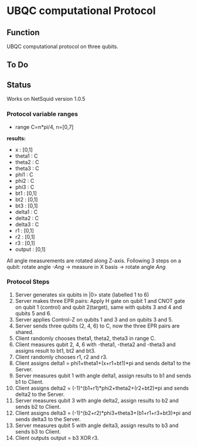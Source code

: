 # UBQC computational Protocol


## Function

UBQC computational protocol on three qubits.


## To Do


## Status

Works on NetSquid version 1.0.5





### Protocol variable ranges
- range C=n*pi/4, n=[0,7]

**results:**
- x : [0,1]
- theta1 : C
- theta2 : C
- theta3 : C
- phi1 : C
- phi2 : C
- phi3 : C
- bt1 : [0,1]
- bt2 : [0,1]
- bt3 : [0,1]
- delta1 : C
- delta2 : C
- delta3 : C
- r1 : [0,1]
- r2 : [0,1]
- r3 : [0,1]
- output : [0,1]

All angle measurements are rotated along Z-axis. Following 3 steps on a qubit:
rotate angle *-Ang* -> measure in X basis -> rotate angle *Ang*

### Protocol Steps
1. Server generates six qubits in |0> state (labelled 1 to 6)
2. Server makes three EPR pairs: Apply H gate on qubit 1 and CNOT gate on qubit 1 (control) and qubit 2(target), 
same with qubits 3 and 4 and qubits 5 and 6.
3. Server applies Control-Z on qubits 1 and 3 and on qubits 3 and 5.
4. Server sends three qubits (2, 4, 6) to C, now the three EPR pairs are shared.
5. Client randomly chooses theta1, theta2, theta3 in range C.
6. Client measures qubit 2, 4, 6 with -theta1, -theta2 and -theta3 and assigns result to bt1, bt2 and bt3.
7. Client randomly chooses r1, r2 and r3.
8. Client assigns delta1 = phi1+theta1+(x+r1+bt1)*pi and sends delta1 to the Server.
10. Server measures qubit 1 with angle delta1, assign results to b1 and sends b1 to Client.
11. Client assigns delta2 = (-1)^(b1+r1)*phi2+theta2+(r2+bt2)*pi and sends delta2 to the Server.
12. Server measures qubit 3 with angle delta2, assign results to b2 and sends b2 to Client.
13. Client assigns delta3 = (-1)^(b2+r2)*phi3+theta3+(b1+r1+r3+bt3)*pi and sends delta3 to the Server.
14. Server measures qubit 5 with angle delta3, assign results to b3 and sends b3 to Client.
15. Client outputs output = b3 XOR r3.


